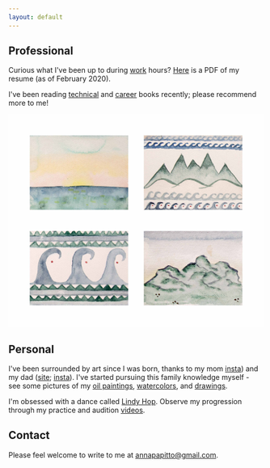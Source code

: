 ```yaml
---
layout: default
---
```


<h2>Professional</h2>

<p>
  Curious what I've been up to during <a href="https://www.linkedin.com/in/anna-papitto/">work</a> hours? <a href="/download/AnnaPapittoResume.pdf">Here</a> is a PDF of my resume (as of February 2020).
</p>

<p>
  I've been reading <a href="https://www.goodreads.com/review/list/107974217-anna-papitto?shelf=technical">technical</a> and <a href="https://www.goodreads.com/review/list/107974217-anna-papitto?shelf=career">career</a> books recently; please recommend more to me!
</p>

<img class="personal-photo" src="/images/Waves_and_Mountains.jpg">

<h2>Personal</h2>

<p>
  I've been surrounded by art since I was born, thanks to my mom <a href="https://www.instagram.com/amei_art_gallery/">insta</a>) and my dad (<a href="https://www.brucepapitto.com/">site</a>; <a href="https://www.instagram.com/brucepapittostudio/">insta</a>). I've started pursuing this family knowledge myself - see some pictures of my <a href="/oil">oil paintings</a>, <a href="/watercolor">watercolors</a>, and <a href="/drawing">drawings</a>.
</p>

<p>
I'm obsessed with a dance called <a href="https://en.wikipedia.org/wiki/Lindy_Hop">Lindy Hop</a>. Observe my progression through my practice and audition <a href="https://www.youtube.com/playlist?list=PLleMhVsxATAS5iZEDKibwG61kd76IkB3M">videos</a>.
</p>

<h2>Contact</h2>

<p>
  Please feel welcome to write to me at <a href="mailto:annapapitto@gmail.com">annapapitto@gmail.com</a>.
</p>

